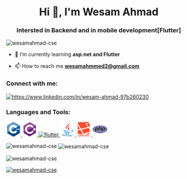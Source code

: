 <h1 align="center">Hi 👋, I'm Wesam Ahmad</h1>
<h3 align="center">Intersted in Backend and in mobile development[Flutter]</h3>

<p align="left"> <img src="https://komarev.com/ghpvc/?username=wesamahmad-cse&label=Profile%20views&color=0e75b6&style=flat" alt="wesamahmad-cse" /> </p>

- 🌱 I’m currently learning **asp.net and Flutter**

- 📫 How to reach me **wesamahmmed2@gmail.com**

<h3 align="left">Connect with me:</h3>
<p align="left">
<a href="https://linkedin.com/in/https://www.linkedin.com/in/wesam-ahmad-97b260230" target="blank"><img align="center" src="https://raw.githubusercontent.com/rahuldkjain/github-profile-readme-generator/master/src/images/icons/Social/linked-in-alt.svg" alt="https://www.linkedin.com/in/wesam-ahmad-97b260230" height="30" width="40" /></a>
</p>

<h3 align="left">Languages and Tools:</h3>
<p align="left"> <a href="https://www.w3schools.com/cpp/" target="_blank" rel="noreferrer"> <img src="https://raw.githubusercontent.com/devicons/devicon/master/icons/cplusplus/cplusplus-original.svg" alt="cplusplus" width="40" height="40"/> </a> <a href="https://www.w3schools.com/cs/" target="_blank" rel="noreferrer"> <img src="https://raw.githubusercontent.com/devicons/devicon/master/icons/csharp/csharp-original.svg" alt="csharp" width="40" height="40"/> </a> <a href="https://flutter.dev" target="_blank" rel="noreferrer"> <img src="https://www.vectorlogo.zone/logos/flutterio/flutterio-icon.svg" alt="flutter" width="40" height="40"/> </a> <a href="https://www.java.com" target="_blank" rel="noreferrer"> <img src="https://raw.githubusercontent.com/devicons/devicon/master/icons/java/java-original.svg" alt="java" width="40" height="40"/> </a> <a href="https://laravel.com/" target="_blank" rel="noreferrer"> <img src="https://raw.githubusercontent.com/devicons/devicon/master/icons/laravel/laravel-plain-wordmark.svg" alt="laravel" width="40" height="40"/> </a> <a href="https://www.php.net" target="_blank" rel="noreferrer"> <img src="https://raw.githubusercontent.com/devicons/devicon/master/icons/php/php-original.svg" alt="php" width="40" height="40"/> </a> </p>

<p><img align="left" src="https://github-readme-stats.vercel.app/api/top-langs?username=wesamahmad-cse&show_icons=true&locale=en&layout=compact" alt="wesamahmad-cse" /></p>

<p>&nbsp;<img align="center" src="https://github-readme-stats.vercel.app/api?username=wesamahmad-cse&show_icons=true&locale=en" alt="wesamahmad-cse" /></p>

<p><img align="center" src="https://github-readme-streak-stats.herokuapp.com/?user=wesamahmad-cse&" alt="wesamahmad-cse" /></p>
<p align="left"> <a href="https://github.com/ryo-ma/github-profile-trophy"><img src="https://github-profile-trophy.vercel.app/?username=wesamahmad-cse" alt="wesamahmad-cse" /></a> </p>


